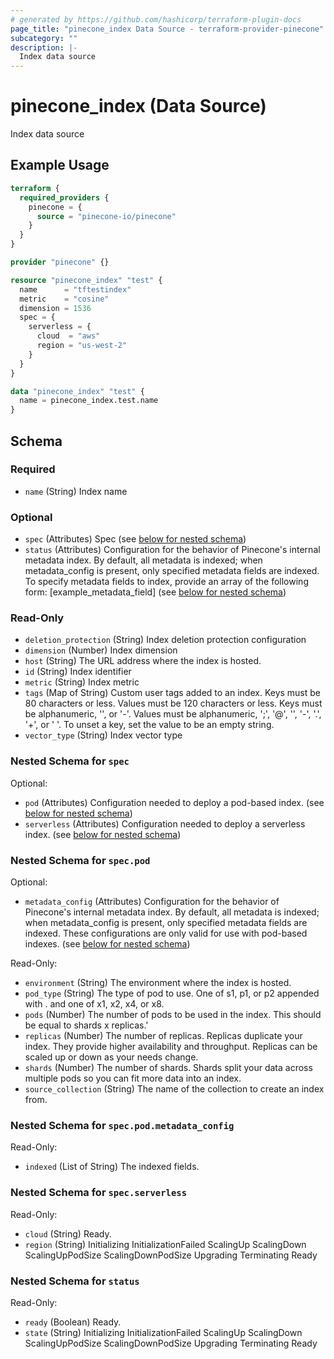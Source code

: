 ```yaml
---
# generated by https://github.com/hashicorp/terraform-plugin-docs
page_title: "pinecone_index Data Source - terraform-provider-pinecone"
subcategory: ""
description: |-
  Index data source
---
```


# pinecone_index (Data Source)

Index data source

## Example Usage

```terraform
terraform {
  required_providers {
    pinecone = {
      source = "pinecone-io/pinecone"
    }
  }
}

provider "pinecone" {}

resource "pinecone_index" "test" {
  name      = "tftestindex"
  metric    = "cosine"
  dimension = 1536
  spec = {
    serverless = {
      cloud  = "aws"
      region = "us-west-2"
    }
  }
}

data "pinecone_index" "test" {
  name = pinecone_index.test.name
}
```

<!-- schema generated by tfplugindocs -->
## Schema

### Required

- `name` (String) Index name

### Optional

- `spec` (Attributes) Spec (see [below for nested schema](#nestedatt--spec))
- `status` (Attributes) Configuration for the behavior of Pinecone's internal metadata index. By default, all metadata is indexed; when metadata_config is present, only specified metadata fields are indexed. To specify metadata fields to index, provide an array of the following form: [example_metadata_field] (see [below for nested schema](#nestedatt--status))

### Read-Only

- `deletion_protection` (String) Index deletion protection configuration
- `dimension` (Number) Index dimension
- `host` (String) The URL address where the index is hosted.
- `id` (String) Index identifier
- `metric` (String) Index metric
- `tags` (Map of String) Custom user tags added to an index. Keys must be 80 characters or less. Values must be 120 characters or less. Keys must be alphanumeric, '', or '-'. Values must be alphanumeric, ';', '@', '', '-', '.', '+', or ' '. To unset a key, set the value to be an empty string.
- `vector_type` (String) Index vector type

<a id="nestedatt--spec"></a>
### Nested Schema for `spec`

Optional:

- `pod` (Attributes) Configuration needed to deploy a pod-based index. (see [below for nested schema](#nestedatt--spec--pod))
- `serverless` (Attributes) Configuration needed to deploy a serverless index. (see [below for nested schema](#nestedatt--spec--serverless))

<a id="nestedatt--spec--pod"></a>
### Nested Schema for `spec.pod`

Optional:

- `metadata_config` (Attributes) Configuration for the behavior of Pinecone's internal metadata index. By default, all metadata is indexed; when metadata_config is present, only specified metadata fields are indexed. These configurations are only valid for use with pod-based indexes. (see [below for nested schema](#nestedatt--spec--pod--metadata_config))

Read-Only:

- `environment` (String) The environment where the index is hosted.
- `pod_type` (String) The type of pod to use. One of s1, p1, or p2 appended with . and one of x1, x2, x4, or x8.
- `pods` (Number) The number of pods to be used in the index. This should be equal to shards x replicas.'
- `replicas` (Number) The number of replicas. Replicas duplicate your index. They provide higher availability and throughput. Replicas can be scaled up or down as your needs change.
- `shards` (Number) The number of shards. Shards split your data across multiple pods so you can fit more data into an index.
- `source_collection` (String) The name of the collection to create an index from.

<a id="nestedatt--spec--pod--metadata_config"></a>
### Nested Schema for `spec.pod.metadata_config`

Read-Only:

- `indexed` (List of String) The indexed fields.



<a id="nestedatt--spec--serverless"></a>
### Nested Schema for `spec.serverless`

Read-Only:

- `cloud` (String) Ready.
- `region` (String) Initializing InitializationFailed ScalingUp ScalingDown ScalingUpPodSize ScalingDownPodSize Upgrading Terminating Ready



<a id="nestedatt--status"></a>
### Nested Schema for `status`

Read-Only:

- `ready` (Boolean) Ready.
- `state` (String) Initializing InitializationFailed ScalingUp ScalingDown ScalingUpPodSize ScalingDownPodSize Upgrading Terminating Ready
